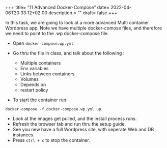 +++
title= "11 Advanced Docker-Compose"
date= 2022-04-06T20:33:12+02:00
description = ""
draft= false
+++

In this task, we are going to look at a more advanced Multi container Wordpress app.
Note we have multiple docker-comose files, and therefore we need to point to the .wp docker-compose file.

- Open `docker-compose.wp.yml`
- Go thru the file in class, and talk about the following :
    - Multiple containers
    - Env variables
    - Links between containers
    - Volumes
    - Depends on
    - restart policy

- To start the container run
```
docker-compose -f docker-compose.wp.yml up
```

- Look at the images get pulled, and the install process runs.
- Refresh the browser tab and run thru the setup guide.
- See you new have a full Wordpress site, with seperate Web and DB instances.
- Press `ctrl + c` to stop the container.
